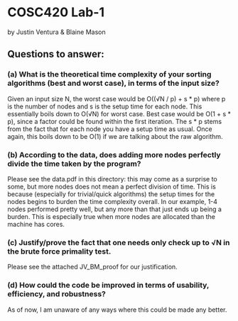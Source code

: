 # COSC420 Lab-1

by Justin Ventura & Blaine Mason

## Questions to answer:

### (a) What is the theoretical time complexity of your sorting algorithms (best and worst case), in terms of the input size?

Given an input size N, the worst case would be O((√N / p) + s * p) where p is the number of nodes and s is the setup time for each node.  This essentially boils down to O(√N) for worst case.  Best case would be O(1 + s * p), since a factor could be found within the first iteration.  The s * p stems from the fact that for each node you have a setup time as usual.  Once again, this boils down to be O(1) if we are talking about the raw algorithm.

### (b) According to the data, does adding more nodes perfectly divide the time taken by the program?

Please see the data.pdf in this directory: this may come as a surprise to some, but more nodes does not mean a perfect division of time.  This is because (especially for trivial/quick algorithms) the setup times for the nodes begins to burden the time complexity overall.  In our example, 1-4 nodes performed pretty well, but any more than that just ends up being a burden.  This is especially true when more nodes are allocated than the machine has cores.

### (c) Justify/prove the fact that one needs only check up to √N in the brute force primality test.

Please see the attached JV_BM_proof for our justification.

### (d) How could the code be improved in terms of usability, efficiency, and robustness?

As of now, I am unaware of any ways where this could be made any better.  
